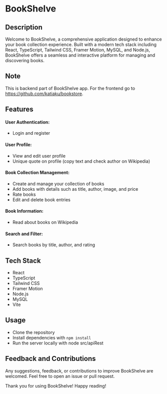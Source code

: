 # BookShelve

## Description
Welcome to BookShelve, a comprehensive application designed to enhance your book collection experience. Built with a modern tech stack including React, TypeScript, Tailwind CSS, Framer Motion, MySQL, and Node.js, BookShelve offers a seamless and interactive platform for managing and discovering books.

## Note
This is backend part of BookShelve app. For the frontend go to https://github.com/katiaku/bookstore.

## Features
#### User Authentication:
* Login and register
#### User Profile:
* View and edit user profile
* Unique quote on profile (copy text and check author on Wikipedia)
#### Book Collection Management:
* Create and manage your collection of books
* Add books with details such as title, author, image, and price
* Rate books
* Edit and delete book entries
#### Book Information:
* Read about books on Wikipedia
#### Search and Filter:
* Search books by title, author, and rating

## Tech Stack
* React
* TypeScript
* Tailwind CSS
* Framer Motion
* Node.js
* MySQL
* Vite

## Usage
* Clone the repository
* Install dependencies with `npm install`
* Run the server locally with node src/apiRest

## Feedback and Contributions
Any suggestions, feedback, or contributions to improve BookShelve are welcomed. Feel free to open an issue or pull request.

Thank you for using BookShelve! Happy reading!
